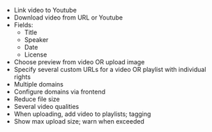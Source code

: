 * Link video to Youtube
* Download video from URL or Youtube
* Fields:
  * Title
  * Speaker
  * Date
  * License
* Choose preview from video OR upload image
* Specify several custom URLs for a video OR playlist with individual rights
* Multiple domains
* Configure domains via frontend
* Reduce file size
* Several video qualities
* When uploading, add video to playlists; tagging
* Show max upload size; warn when exceeded
